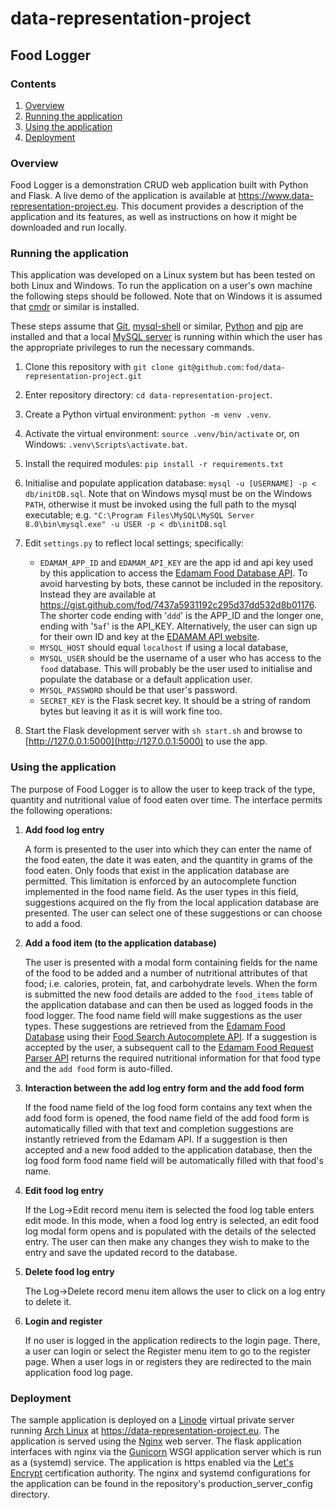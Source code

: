 # data-representation-project
## Food Logger

### Contents
1. [Overview](#overview)
1. [Running the application](#running-the-application)
1. [Using the application](using-the-application)
1. [Deployment](deployment)

### Overview
Food Logger is a demonstration CRUD web application built with Python and Flask. A live demo of the application is available at https://www.data-representation-project.eu. This document provides a description of the application and its features, as well as instructions on how it might be downloaded and run locally.

### Running the application
This application was developed on a Linux system but has been tested on both Linux and Windows. To run the application on a user's own machine the following steps should be followed. Note that on Windows it is assumed that [cmdr](https://cmder.net/) or similar is installed.

These steps assume that [Git](https://git-scm.com/), [mysql-shell](https://dev.mysql.com/downloads/shell/) or similar, [Python](https://www.python.org/) and [pip](https://pypi.org/project/pip/) are installed and that a local [MySQL server](https://dev.mysql.com/downloads/mysql/) is running within which the user has the appropriate privileges to run the necessary commands.

1. Clone this repository with ```git clone git@github.com:fod/data-representation-project.git```
1. Enter repository directory: ```cd data-representation-project```.
1.  Create a Python virtual environment: ```python -m venv .venv```.
1. Activate the virtual environment: ```source .venv/bin/activate``` or, on Windows: ```.venv\Scripts\activate.bat```.
1. Install the required modules: ```pip install -r requirements.txt```
1. Initialise and populate application database: ```mysql -u [USERNAME] -p < db/initDB.sql```. Note that on Windows mysql must be on the Windows ```PATH```, otherwise it must be invoked using the full path to the mysql executable; e.g. ```"C:\Program Files\MySQL\MySQL Server 8.0\bin\mysql.exe" -u USER -p < db\initDB.sql```

1. Edit ```settings.py``` to reflect local settings; specifically:
    - ```EDAMAM_APP_ID``` and ```EDAMAM_API_KEY``` are the app id and api key used by this application to access the [Edamam Food Database API](https://developer.edamam.com/food-database-api-docs). To avoid harvesting by bots, these cannot be included in the repository. Instead they are available at https://gist.github.com/fod/7437a5931192c295d37dd532d8b01176. The shorter code ending with '```ddd```' is the APP_ID and the longer one, ending with '```5af```' is the API_KEY. Alternatively, the user can sign up for their own ID and key at the [EDAMAM API website](https://developer.edamam.com/).
    - ```MYSQL_HOST``` should equal ```localhost``` if using a local database, 
    - ```MYSQL_USER``` should be the username of a user who has access to the ```food``` database. This will probably be the user used to initialise and populate the database or a default application user.
    - ```MYSQL_PASSWORD``` should be that user's password.
    - ```SECRET_KEY``` is the Flask secret key. It should be a string of random bytes but leaving it as it is will work fine too.


1. Start the Flask development server with ```sh start.sh``` and browse to [http://127.0.0.1:5000](http://127.0.0.1:5000) to use the app.


### Using the application
The purpose of Food Logger is to allow the user to keep track of the type, quantity and nutritional value of food eaten over time. The interface permits the following operations:

1. **Add food log entry**

    A form is presented to the user into which they can enter the name of the food eaten, the date it was eaten, and the quantity in grams of the food eaten. Only foods that exist in the application database are permitted. This limitation is enforced by an autocomplete function implemented in the food name field. As the user types in this field, suggestions acquired on the fly from the local application database are presented. The user can select one of these suggestions or can choose to add a food.
    

1. **Add a food item (to the application database)**

    The user is presented with a modal form containing fields for the name of the food to be added and a number of nutritional attributes of that food; i.e. calories, protein, fat, and carbohydrate levels. When the form is submitted the new food details are added to the ```food_items``` table of the application database and can then be used as logged foods in the food logger. The food name field will make suggestions as the user types. These suggestions are retrieved from the [Edamam Food Database](https://www.edamam.com/) using their [Food Search Autocomplete API](https://developer.edamam.com/food-database-api-docs). If a suggestion is accepted by the user, a subsequent call to the [Edamam Food Request Parser API](https://developer.edamam.com/food-database-api-docs) returns the required nutritional information for that food type and the ```add food``` form is auto-filled.

1. **Interaction between the add log entry form and the add food form**

    If the food name field of the log food form contains any text when the add food form is opened, the food name field of the add food form is automatically filled with that text and completion suggestions are instantly retrieved from the Edamam API. If a suggestion is then accepted and a new food added to the application database, then the log food form food name field will be automatically filled with that food's name.

1. **Edit food log entry**

    If the Log->Edit record menu item is selected the food log table enters edit mode. In this mode, when a food log entry is selected, an edit food log modal form opens and is populated with the details of the selected entry. The user can then make any changes they wish to make to the entry and save the updated record to the database.

1. **Delete food log entry**

    The Log->Delete record menu item allows the user to click on a log entry to delete it.

1. **Login and register**

    If no user is logged in the application redirects to the login page. There, a user can login or select the Register menu item to go to the register page. When a user logs in or registers they are redirected to the main application food log page.

### Deployment

The sample application is deployed on a [Linode](https://www.linode.com/) virtual private server running [Arch Linux](https://archlinux.org/) at https://data-representation-project.eu. The application is served using the [Nginx](https://docs.nginx.com/nginx/admin-guide/installing-nginx/installing-nginx-open-source/) web server. The flask application interfaces with nginx via the [Gunicorn](https://gunicorn.org) WSGI application server which is run as a (systemd) service. The application is https enabled via the [Let's Encrypt](https://letsencrypt.org/) certification authority. The nginx and systemd configurations for the application can be found in the repository's production_server_config directory.
    

